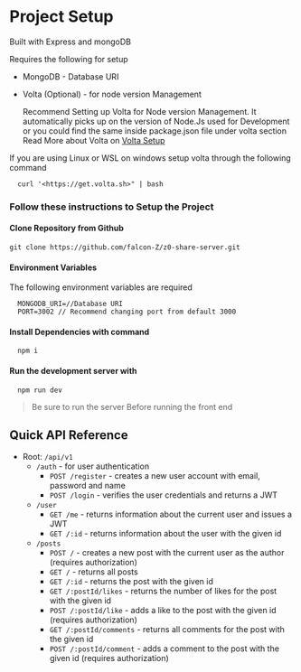 # Project Setup

Built with Express and mongoDB 

Requires the following for setup
- MongoDB - Database URI
- Volta (Optional) - for node version Management

  Recommend Setting up Volta for Node version Management. It
  automatically picks up on the version of Node.Js used for Development or you
  could find the same inside package.json file under volta section
  Read More about Volta on [Volta Setup](https://volta.sh)
  
If you are using Linux or WSL on windows setup volta through the following
command

```
  curl '<https://get.volta.sh>" | bash
```

### Follow these instructions to Setup the Project

#### Clone Repository from Github
```
git clone https://github.com/falcon-Z/z0-share-server.git
```
#### Environment Variables
  The following environment variables are required
```
  MONGODB_URI=//Database URI
  PORT=3002 // Recommend changing port from default 3000
```

#### Install Dependencies with command
```
  npm i
```

#### Run the development server with
```
  npm run dev
```

> Be sure to run the server Before running the front end

## Quick API Reference

- Root: `/api/v1`
  - `/auth` - for user authentication
    - `POST /register` - creates a new user account with email, password and name
    - `POST /login` - verifies the user credentials and returns a JWT
  - `/user`
    - `GET /me` - returns information about the current user and issues a JWT
    - `GET /:id` - returns information about the user with the given id
  - `/posts`
    - `POST /` - creates a new post with the current user as the author (requires authorization)
    - `GET /` - returns all posts
    - `GET /:id` - returns the post with the given id
    - `GET /:postId/likes` - returns the number of likes for the post with the given id
    - `POST /:postId/like` - adds a like to the post with the given id (requires authorization)
    - `GET /:postId/comments` - returns all comments for the post with the given id
    - `POST /:postId/comment` - adds a comment to the post with the given id (requires authorization)
